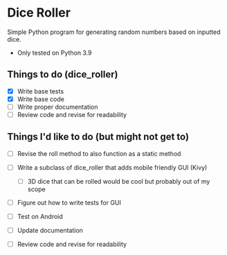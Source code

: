 # Dice Roller
Simple Python program for generating random numbers based on inputted dice.
* Only tested on Python 3.9

## Things to do (dice_roller)
- [x] Write base tests
- [x] Write base code
- [ ] Write proper documentation
- [ ] Review code and revise for readability

## Things I'd like to do (but might not get to)
- [ ] Revise the roll method to also function as a static method
- [ ] Write a subclass of dice_roller that adds mobile friendly GUI (Kivy)
  - [ ] 3D dice that can be rolled would be cool but probably out of my scope
- [ ] Figure out how to write tests for GUI
- [ ] Test on Android
- [ ] Update documentation
- [ ] Review code and revise for readability



